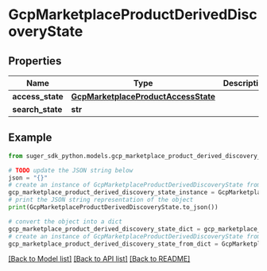 # GcpMarketplaceProductDerivedDiscoveryState


## Properties

Name | Type | Description | Notes
------------ | ------------- | ------------- | -------------
**access_state** | [**GcpMarketplaceProductAccessState**](GcpMarketplaceProductAccessState.md) |  | [optional] 
**search_state** | **str** |  | [optional] 

## Example

```python
from suger_sdk_python.models.gcp_marketplace_product_derived_discovery_state import GcpMarketplaceProductDerivedDiscoveryState

# TODO update the JSON string below
json = "{}"
# create an instance of GcpMarketplaceProductDerivedDiscoveryState from a JSON string
gcp_marketplace_product_derived_discovery_state_instance = GcpMarketplaceProductDerivedDiscoveryState.from_json(json)
# print the JSON string representation of the object
print(GcpMarketplaceProductDerivedDiscoveryState.to_json())

# convert the object into a dict
gcp_marketplace_product_derived_discovery_state_dict = gcp_marketplace_product_derived_discovery_state_instance.to_dict()
# create an instance of GcpMarketplaceProductDerivedDiscoveryState from a dict
gcp_marketplace_product_derived_discovery_state_from_dict = GcpMarketplaceProductDerivedDiscoveryState.from_dict(gcp_marketplace_product_derived_discovery_state_dict)
```
[[Back to Model list]](../README.md#documentation-for-models) [[Back to API list]](../README.md#documentation-for-api-endpoints) [[Back to README]](../README.md)


